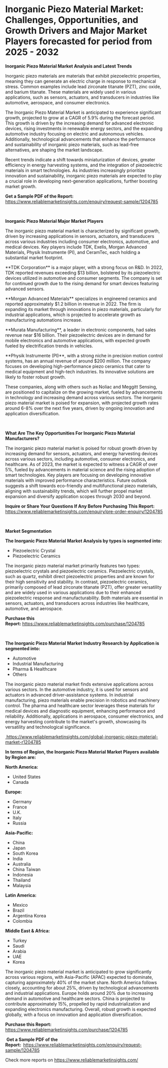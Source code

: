 <p><h1>Inorganic Piezo Material Market: Challenges, Opportunities, and Growth Drivers and Major Market Players forecasted for period from 2025 - 2032</h1></p><p><strong>Inorganic Piezo Material Market Analysis and Latest Trends</strong></p>
<p><p>Inorganic piezo materials are materials that exhibit piezoelectric properties, meaning they can generate an electric charge in response to mechanical stress. Common examples include lead zirconate titanate (PZT), zinc oxide, and barium titanate. These materials are widely used in various applications, such as sensors, actuators, and transducers in industries like automotive, aerospace, and consumer electronics.</p><p>The Inorganic Piezo Material Market is anticipated to experience significant growth, projected to grow at a CAGR of 5.9% during the forecast period. This growth is driven by the increasing demand for advanced electronic devices, rising investments in renewable energy sectors, and the expanding automotive industry focusing on electric and autonomous vehicles. Additionally, technological advancements that enhance the performance and sustainability of inorganic piezo materials, such as lead-free alternatives, are shaping the market landscape. </p><p>Recent trends indicate a shift towards miniaturization of devices, greater efficiency in energy harvesting systems, and the integration of piezoelectric materials in smart technologies. As industries increasingly prioritize innovation and sustainability, inorganic piezo materials are expected to play a crucial role in developing next-generation applications, further boosting market growth.</p></p>
<p><strong>Get a Sample PDF of the Report:&nbsp;</strong> <a href="https://www.reliablemarketinsights.com/enquiry/request-sample/1204785?utm_campaign=3184&utm_medium=2&utm_source=Github&utm_content=ia&utm_term=26032025&utm_id=inorganic-piezo-material">https://www.reliablemarketinsights.com/enquiry/request-sample/1204785</a></p>
<p>&nbsp;</p>
<p><strong>Inorganic Piezo Material Major Market Players</strong></p>
<p><p>The inorganic piezo material market is characterized by significant growth, driven by increasing applications in sensors, actuators, and transducers across various industries including consumer electronics, automotive, and medical devices. Key players include TDK, Exelis, Morgan Advanced Materials, Physik Instrumente (PI), and CeramTec, each holding a substantial market footprint.</p><p>**TDK Corporation** is a major player, with a strong focus on R&D. In 2022, TDK reported revenues exceeding $13 billion, bolstered by its piezoelectric devices utilized in automotive and consumer segments. The company is set for continued growth due to the rising demand for smart devices featuring advanced sensors.</p><p>**Morgan Advanced Materials** specializes in engineered ceramics and reported approximately $1.2 billion in revenue in 2022. The firm is expanding its market through innovations in piezo materials, particularly for industrial applications, which is projected to accelerate growth as manufacturing automations increase.</p><p>**Murata Manufacturing**, a leader in electronic components, had sales revenue near $16 billion. Their piezoelectric devices are in demand for mobile electronics and automotive applications, with expected growth fueled by electrification trends in vehicles.</p><p>**Physik Instrumente (PI)**, with a strong niche in precision motion control systems, has an annual revenue of around $200 million. The company focuses on developing high-performance piezo ceramics that cater to medical equipment and high-tech industries. Its innovative solutions are likely to foster robust growth.</p><p>These companies, along with others such as Noliac and Meggitt Sensing, are positioned to capitalize on the growing market, fueled by advancements in technology and increasing demand across various sectors. The inorganic piezo material market is poised for expansion, with projected growth rates around 6-8% over the next five years, driven by ongoing innovation and application diversification.</p></p>
<p>&nbsp;</p>
<p><strong>What Are The Key Opportunities For Inorganic Piezo Material Manufacturers?</strong></p>
<p><p>The inorganic piezo material market is poised for robust growth driven by increasing demand for sensors, actuators, and energy harvesting devices across various sectors, including automotive, consumer electronics, and healthcare. As of 2023, the market is expected to witness a CAGR of over 5%, fueled by advancements in material science and the rising adoption of smart technologies. Key players are focusing on developing innovative materials with improved performance characteristics. Future outlook suggests a shift towards eco-friendly and multifunctional piezo materials, aligning with sustainability trends, which will further propel market expansion and diversify application scopes through 2030 and beyond.</p></p>
<p><strong>Inquire or Share Your Questions If Any Before Purchasing This Report:</strong> <a href="https://www.reliablemarketinsights.com/enquiry/pre-order-enquiry/1204785?utm_campaign=3184&utm_medium=2&utm_source=Github&utm_content=ia&utm_term=26032025&utm_id=inorganic-piezo-material">https://www.reliablemarketinsights.com/enquiry/pre-order-enquiry/1204785</a></p>
<p>&nbsp;</p>
<p><strong>Market Segmentation</strong></p>
<p><strong>The Inorganic Piezo Material Market Analysis by types is segmented into:</strong></p>
<p><ul><li>Piezoelectric Crystal</li><li>Piezoelectric Ceramics</li></ul></p>
<p><p>The inorganic piezo material market primarily features two types: piezoelectric crystals and piezoelectric ceramics. Piezoelectric crystals, such as quartz, exhibit direct piezoelectric properties and are known for their high sensitivity and stability. In contrast, piezoelectric ceramics, primarily composed of lead zirconate titanate (PZT), offer greater versatility and are widely used in various applications due to their enhanced piezoelectric response and manufacturability. Both materials are essential in sensors, actuators, and transducers across industries like healthcare, automotive, and aerospace.</p></p>
<p><strong>Purchase this Report:&nbsp;</strong><a href="https://www.reliablemarketinsights.com/purchase/1204785?utm_campaign=3184&utm_medium=2&utm_source=Github&utm_content=ia&utm_term=26032025&utm_id=inorganic-piezo-material">https://www.reliablemarketinsights.com/purchase/1204785</a></p>
<p>&nbsp;</p>
<p><strong>The Inorganic Piezo Material Market Industry Research by Application is segmented into:</strong></p>
<p><ul><li>Automotive</li><li>Industrial Manufacturing</li><li>Pharma & Healthcare</li><li>Others</li></ul></p>
<p><p>The inorganic piezo material market finds extensive applications across various sectors. In the automotive industry, it is used for sensors and actuators in advanced driver-assistance systems. In industrial manufacturing, piezo materials enable precision in robotics and machinery control. The pharma and healthcare sector leverages these materials for medical devices and diagnostic equipment, enhancing performance and reliability. Additionally, applications in aerospace, consumer electronics, and energy harvesting contribute to the market's growth, showcasing its versatility and technological significance.</p></p>
<p><a href="https://www.reliablemarketinsights.com/global-inorganic-piezo-material-market-r1204785?utm_campaign=3184&utm_medium=2&utm_source=Github&utm_content=ia&utm_term=26032025&utm_id=inorganic-piezo-material">&nbsp;https://www.reliablemarketinsights.com/global-inorganic-piezo-material-market-r1204785</a></p>
<p><strong>In terms of Region, the Inorganic Piezo Material Market Players available by Region are:</strong></p>
<p>
    <p> <strong> North America: </strong>
        <ul>
            <li>United States</li>
            <li>Canada</li>
        </ul>
        </p> 
    <p> <strong> Europe: </strong>
        <ul>
            <li>Germany</li>
            <li>France</li>
            <li>U.K.</li>
            <li>Italy</li>
            <li>Russia</li>
        </ul>
        </p> 
    <p> <strong> Asia-Pacific: </strong>
        <ul>
            <li>China</li>
            <li>Japan</li>
            <li>South Korea</li>
            <li>India</li>
            <li>Australia</li>
            <li>China Taiwan</li>
            <li>Indonesia</li>
            <li>Thailand</li>
            <li>Malaysia</li>
        </ul>
        </p> 
    <p> <strong> Latin America: </strong>
        <ul>
            <li>Mexico</li>
            <li>Brazil</li>
            <li>Argentina Korea</li>
            <li>Colombia</li>
        </ul>
        </p> 
    <p> <strong> Middle East & Africa: </strong>
        <ul>
            <li>Turkey</li>
            <li>Saudi</li>
            <li>Arabia</li>
            <li>UAE</li>
            <li>Korea</li>
        </ul>
    </p>
    </p>
<p><p>The inorganic piezo material market is anticipated to grow significantly across various regions, with Asia-Pacific (APAC) expected to dominate, capturing approximately 40% of the market share. North America follows closely, accounting for about 25%, driven by technological advancements and industrial applications. Europe holds around 20% due to increasing demand in automotive and healthcare sectors. China is projected to contribute approximately 15%, propelled by rapid industrialization and expanding electronics manufacturing. Overall, robust growth is expected globally, with a focus on innovation and application diversification.</p></p>
<p><strong>Purchase this Report: </strong><a href="https://www.reliablemarketinsights.com/purchase/1204785?utm_campaign=3184&utm_medium=2&utm_source=Github&utm_content=ia&utm_term=26032025&utm_id=inorganic-piezo-material">https://www.reliablemarketinsights.com/purchase/1204785</a></p>
<p>&nbsp;<strong>Get a Sample PDF of the Report:&nbsp;&nbsp;</strong><a href="https://www.reliablemarketinsights.com/enquiry/request-sample/1204785?utm_campaign=3184&utm_medium=2&utm_source=Github&utm_content=ia&utm_term=26032025&utm_id=inorganic-piezo-material">https://www.reliablemarketinsights.com/enquiry/request-sample/1204785</a></p>
<p><strong></strong></p>
<p>Check more reports on <a href="https://www.reliablemarketinsights.com/?utm_campaign=3184&utm_medium=2&utm_source=Github&utm_content=ia&utm_term=26032025&utm_id=inorganic-piezo-material">https://www.reliablemarketinsights.com/</a></p>